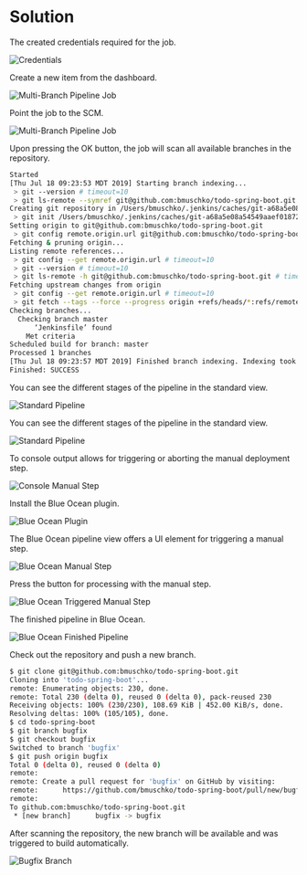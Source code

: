 # Solution

The created credentials required for the job.

![Credentials](./images/credentials.png)

Create a new item from the dashboard.

![Multi-Branch Pipeline Job](./images/multi-branch-pipeline-job.png)

Point the job to the SCM.

![Multi-Branch Pipeline Job](./images/job-scm.png)

Upon pressing the OK button, the job will scan all available branches in the repository.

```bash
Started
[Thu Jul 18 09:23:53 MDT 2019] Starting branch indexing...
 > git --version # timeout=10
 > git ls-remote --symref git@github.com:bmuschko/todo-spring-boot.git # timeout=10
Creating git repository in /Users/bmuschko/.jenkins/caches/git-a68a5e08a54549aaef01872e9adb6218
 > git init /Users/bmuschko/.jenkins/caches/git-a68a5e08a54549aaef01872e9adb6218 # timeout=10
Setting origin to git@github.com:bmuschko/todo-spring-boot.git
 > git config remote.origin.url git@github.com:bmuschko/todo-spring-boot.git # timeout=10
Fetching & pruning origin...
Listing remote references...
 > git config --get remote.origin.url # timeout=10
 > git --version # timeout=10
 > git ls-remote -h git@github.com:bmuschko/todo-spring-boot.git # timeout=10
Fetching upstream changes from origin
 > git config --get remote.origin.url # timeout=10
 > git fetch --tags --force --progress origin +refs/heads/*:refs/remotes/origin/* --prune
Checking branches...
  Checking branch master
      ‘Jenkinsfile’ found
    Met criteria
Scheduled build for branch: master
Processed 1 branches
[Thu Jul 18 09:23:57 MDT 2019] Finished branch indexing. Indexing took 4 sec
Finished: SUCCESS
```

You can see the different stages of the pipeline in the standard view.

![Standard Pipeline](./images/standard-pipeline.png)

You can see the different stages of the pipeline in the standard view.

![Standard Pipeline](./images/standard-pipeline.png)

To console output allows for triggering or aborting the manual deployment step.

![Console Manual Step](./images/console-manual-step.png)

Install the Blue Ocean plugin.

![Blue Ocean Plugin](./images/blue-ocean-plugin.png)

The Blue Ocean pipeline view offers a UI element for triggering a manual step.

![Blue Ocean Manual Step](./images/blue-ocean-manual-step.png)

Press the button for processing with the manual step.

![Blue Ocean Triggered Manual Step](./images/triggered-manual-step.png)

The finished pipeline in Blue Ocean.

![Blue Ocean Finished Pipeline](./images/finished-build.png)

Check out the repository and push a new branch.

```bash
$ git clone git@github.com:bmuschko/todo-spring-boot.git
Cloning into 'todo-spring-boot'...
remote: Enumerating objects: 230, done.
remote: Total 230 (delta 0), reused 0 (delta 0), pack-reused 230
Receiving objects: 100% (230/230), 108.69 KiB | 452.00 KiB/s, done.
Resolving deltas: 100% (105/105), done.
$ cd todo-spring-boot
$ git branch bugfix
$ git checkout bugfix
Switched to branch 'bugfix'
$ git push origin bugfix
Total 0 (delta 0), reused 0 (delta 0)
remote:
remote: Create a pull request for 'bugfix' on GitHub by visiting:
remote:      https://github.com/bmuschko/todo-spring-boot/pull/new/bugfix
remote:
To github.com:bmuschko/todo-spring-boot.git
 * [new branch]      bugfix -> bugfix
```

After scanning the repository, the new branch will be available and was triggered to build automatically.

![Bugfix Branch](./images/bugfix-branch.png)